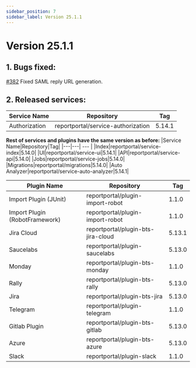 ```yaml
---
sidebar_position: 7
sidebar_label: Version 25.1.1
---
```


# Version 25.1.1

## 1. Bugs fixed:

[#382](https://github.com/reportportal/service-authorization/issues/382) Fixed SAML reply URL generation.

## 2. Released services:

| Service Name  |Repository|Tag|
|---------------|---| --- |
| Authorization |reportportal/service-authorization|5.14.1|

**Rest of services and plugins have the same version as before:**
|Service Name|Repository|Tag|
|---|---| --- |
|Index|reportportal/service-index|5.14.0|
|UI|reportportal/service-ui|5.14.1|
|API|reportportal/service-api|5.14.0|
|Jobs|reportportal/service-jobs|5.14.0|
|Migrations|reportportal/migrations|5.14.0|
|Auto Analyzer|reportportal/service-auto-analyzer|5.14.1|

|Plugin Name|Repository|Tag|
|---|---| --- |
|Import Plugin (JUnit)|reportportal/plugin-import-robot|1.1.0|
|Import Plugin (RobotFramework)|reportportal/plugin-import-robot|1.1.0|
|Jira Cloud|reportportal/plugin-bts-jira-cloud|5.13.1|
|Saucelabs|reportportal/plugin-saucelabs|5.13.0|
|Monday|reportportal/plugin-bts-monday|1.1.0|
|Rally|reportportal/plugin-bts-rally|5.13.0|
|Jira|reportportal/plugin-bts-jira|5.13.0|
|Telegram|reportportal/plugin-telegram|1.1.0|
|Gitlab Plugin|reportportal/plugin-bts-gitlab|5.13.0|
|Azure|reportportal/plugin-bts-azure|5.13.0|
|Slack|reportportal/plugin-slack|1.1.0|
